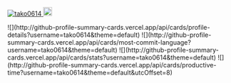 <p align="left">
    <a href="https://github.com/tako0614/tako0614/">
      <img src="https://komarev.com/ghpvc/?username=tako0614" alt="tako0614" />
    </a>
    <a href="https://github.com/tako0614">
      <img height="20" src="https://img.shields.io/github/followers/tako0614?label=follow&logo=github&style=flat" />
    </a>
</p>
![](http://github-profile-summary-cards.vercel.app/api/cards/profile-details?username=tako0614&theme=default)
![](http://github-profile-summary-cards.vercel.app/api/cards/most-commit-language?username=tako0614&theme=default)
![](http://github-profile-summary-cards.vercel.app/api/cards/stats?username=tako0614&theme=default)
![](http://github-profile-summary-cards.vercel.app/api/cards/productive-time?username=tako0614&theme=default&utcOffset=8)
